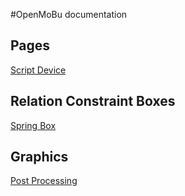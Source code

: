#OpenMoBu documentation

## Pages

[Script Device](ScriptDevice.md)

## Relation Constraint Boxes

[Spring Box](SpringBox.md)

## Graphics

[Post Processing](PostProcessingEffects.md)
